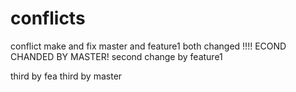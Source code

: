 # conflicts
conflict make and fix
master and feature1 both changed !!!!
ECOND CHANDED BY MASTER!
second change by feature1


third by fea
third by master
